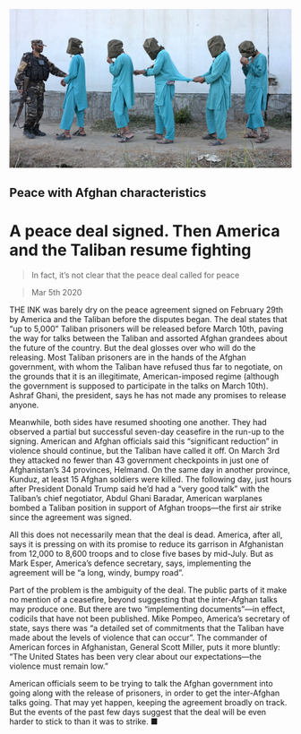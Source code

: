 ![](./images/20200307_ASP003.jpg)

## Peace with Afghan characteristics

# A peace deal signed. Then America and the Taliban resume fighting

> In fact, it’s not clear that the peace deal called for peace

> Mar 5th 2020

THE INK was barely dry on the peace agreement signed on February 29th by America and the Taliban before the disputes began. The deal states that “up to 5,000” Taliban prisoners will be released before March 10th, paving the way for talks between the Taliban and assorted Afghan grandees about the future of the country. But the deal glosses over who will do the releasing. Most Taliban prisoners are in the hands of the Afghan government, with whom the Taliban have refused thus far to negotiate, on the grounds that it is an illegitimate, American-imposed regime (although the government is supposed to participate in the talks on March 10th). Ashraf Ghani, the president, says he has not made any promises to release anyone.

Meanwhile, both sides have resumed shooting one another. They had observed a partial but successful seven-day ceasefire in the run-up to the signing. American and Afghan officials said this “significant reduction” in violence should continue, but the Taliban have called it off. On March 3rd they attacked no fewer than 43 government checkpoints in just one of Afghanistan’s 34 provinces, Helmand. On the same day in another province, Kunduz, at least 15 Afghan soldiers were killed. The following day, just hours after President Donald Trump said he’d had a “very good talk” with the Taliban’s chief negotiator, Abdul Ghani Baradar, American warplanes bombed a Taliban position in support of Afghan troops—the first air strike since the agreement was signed.

All this does not necessarily mean that the deal is dead. America, after all, says it is pressing on with its promise to reduce its garrison in Afghanistan from 12,000 to 8,600 troops and to close five bases by mid-July. But as Mark Esper, America’s defence secretary, says, implementing the agreement will be “a long, windy, bumpy road”.

Part of the problem is the ambiguity of the deal. The public parts of it make no mention of a ceasefire, beyond suggesting that the inter-Afghan talks may produce one. But there are two “implementing documents”—in effect, codicils that have not been published. Mike Pompeo, America’s secretary of state, says there was “a detailed set of commitments that the Taliban have made about the levels of violence that can occur”. The commander of American forces in Afghanistan, General Scott Miller, puts it more bluntly: “The United States has been very clear about our expectations—the violence must remain low.”

American officials seem to be trying to talk the Afghan government into going along with the release of prisoners, in order to get the inter-Afghan talks going. That may yet happen, keeping the agreement broadly on track. But the events of the past few days suggest that the deal will be even harder to stick to than it was to strike. ■